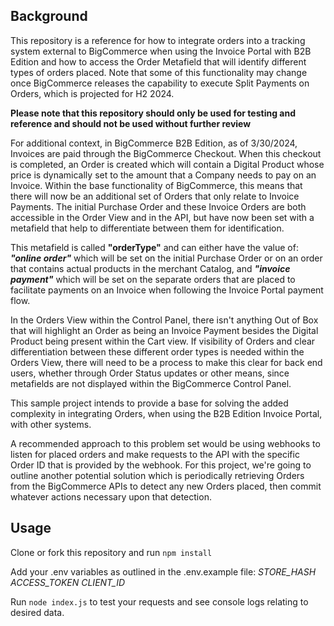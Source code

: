 ## Background

This repository is a reference for how to integrate orders into a tracking system external to BigCommerce when using the Invoice Portal with B2B Edition and how to access the Order Metafield that will identify different types of orders placed. Note that some of this functionality may change once BigCommerce releases the capability to execute Split Payments on Orders, which is projected for H2 2024.

**Please note that this repository should only be used for testing and reference and should not be used without further review**

For additional context, in BigCommerce B2B Edition, as of 3/30/2024, Invoices are paid through the BigCommerce Checkout. When this checkout is completed, an Order is created which will contain a Digital Product whose price is dynamically set to the amount that a Company needs to pay on an Invoice. Within the base functionality of BigCommerce, this means that there will now be an additional set of Orders that only relate to Invoice Payments. The initial Purchase Order and these Invoice Orders are both accessible in the Order View and in the API, but have now been set with a metafield that help to differentiate between them for identification. 

This metafield is called **"orderType"** and can either have the value of: **_"online order"_** which will be set on the initial Purchase Order or on an order that contains actual products in the merchant Catalog, and **_"invoice payment"_** which will be set on the separate orders that are placed to facilitate payments on an Invoice when following the Invoice Portal payment flow. 

In the Orders View within the Control Panel, there isn't anything Out of Box that will highlight an Order as being an Invoice Payment besides the Digital Product being present within the Cart view. If visibility of Orders and clear differentiation between these different order types is needed within the Orders View, there will need to be a process to make this clear for back end users, whether through Order Status updates or other means, since metafields are not displayed within the BigCommerce Control Panel.

This sample project intends to provide a base for solving the added complexity in integrating Orders, when using the B2B Edition Invoice Portal, with other systems. 

A recommended approach to this problem set would be using webhooks to listen for placed orders and make requests to the API with the specific Order ID that is provided by the webhook. For this project, we're going to outline another potential solution which is periodically retrieving Orders from the BigCommerce APIs to detect any new Orders placed, then commit whatever actions necessary upon that detection.


## Usage

Clone or fork this repository and run ``` npm install ```

Add your .env variables as outlined in the .env.example file: 
_STORE_HASH_
_ACCESS_TOKEN_
_CLIENT_ID_

Run ```node index.js``` to test your requests and see console logs relating to desired data.



